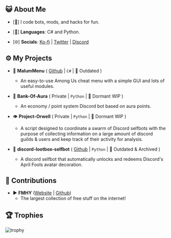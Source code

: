 ## 😺 About Me

- [🤖] I code bots, mods, and hacks for fun.

- [🔣] **Languages**: C# and Python.

- [🌐] **Socials**: [Ko-fi](https://ko-fi.com/scp222thj) | [Twitter](https://twitter.com/scp222thj) | [Discord](https://discordapp.com/users/881210690902302730/)

## ⚙️ My Projects

- 👻 **MalumMenu** ( [Github](https://github.com/scp222thj/MalumMenu) | `C#` | 🔴 Outdated )
  - An easy-to-use Among Us cheat menu with a simple GUI and lots of useful modules.

- 🏦 **Bank-Of-Aura** ( Private | `Python` | 🔴 Dormant WIP )
  - An economy / point system Discord bot based on aura points.

- 👁️ **Project-Orwell** ( Private | `Python` | 🔴 Dormant WIP )
  - A script designed to coordinate a swarm of Discord selfbots with the purpose of collecting information on a large amount of discord guilds & users and keep track of their activity for analysis.
 
- 🤡 **discord-lootbox-selfbot** ( [Github](https://github.com/scp222thj/discord-lootbox-selfbot) | `Python` | 🔴 Outdated & Archived )
  - A discord selfbot that automatically unlocks and redeems Discord's April Fools avatar decoration.
      
## 🤝 Contributions

- ▶️ **FMHY** ([Website](https://fmhy.net) | [Github](https://github.com/fmhy/FMHYEdit))
  - The largest collection of free stuff on the internet!

## 🏆 Trophies
![trophy](https://github-profile-trophy.vercel.app/?username=scp222thj)
